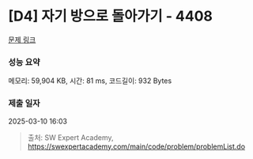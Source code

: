 # [D4] 자기 방으로 돌아가기 - 4408 

[문제 링크](https://swexpertacademy.com/main/code/problem/problemDetail.do?contestProbId=AWNcJ2sapZMDFAV8) 

### 성능 요약

메모리: 59,904 KB, 시간: 81 ms, 코드길이: 932 Bytes

### 제출 일자

2025-03-10 16:03



> 출처: SW Expert Academy, https://swexpertacademy.com/main/code/problem/problemList.do